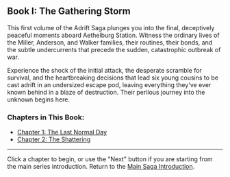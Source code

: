 ## Book I: The Gathering Storm

This first volume of the Adrift Saga plunges you into the final, deceptively peaceful moments aboard Aethelburg Station. Witness the ordinary lives of the Miller, Anderson, and Walker families, their routines, their bonds, and the subtle undercurrents that precede the sudden, catastrophic outbreak of war. 

Experience the shock of the initial attack, the desperate scramble for survival, and the heartbreaking decisions that lead six young cousins to be cast adrift in an undersized escape pod, leaving everything they've ever known behind in a blaze of destruction. Their perilous journey into the unknown begins here.

### Chapters in This Book:
* [Chapter 1: The Last Normal Day](#chapter-b1_ch1)
* [Chapter 2: The Shattering](#chapter-b1_ch2)

---
Click a chapter to begin, or use the "Next" button if you are starting from the main series introduction.
Return to the [Main Saga Introduction](#chapter-series_introduction).